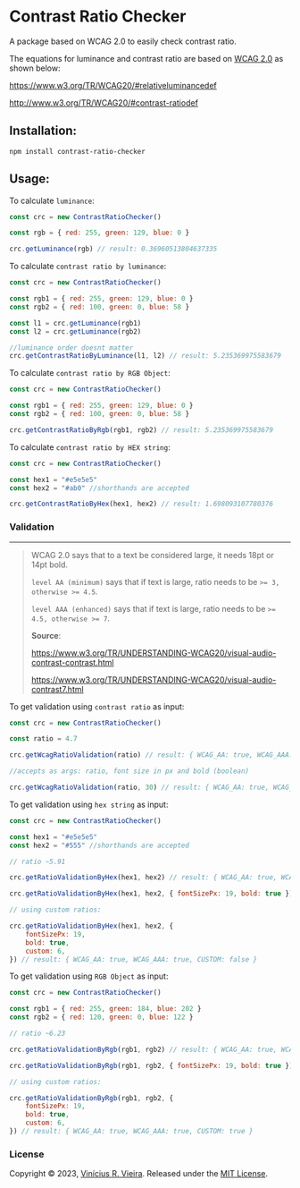 # Contrast Ratio Checker

A package based on WCAG 2.0 to easily check contrast ratio.

The equations for luminance and contrast ratio are based on [WCAG 2.0](https://www.w3.org/TR/WCAG20/) as shown below:

https://www.w3.org/TR/WCAG20/#relativeluminancedef

http://www.w3.org/TR/WCAG20/#contrast-ratiodef

## Installation:

```
npm install contrast-ratio-checker
```

## Usage:

To calculate `luminance`:

```js
const crc = new ContrastRatioChecker()

const rgb = { red: 255, green: 129, blue: 0 }

crc.getLuminance(rgb) // result: 0.36960513804637335
```

To calculate `contrast ratio by luminance`:

```js
const crc = new ContrastRatioChecker()

const rgb1 = { red: 255, green: 129, blue: 0 }
const rgb2 = { red: 100, green: 0, blue: 58 }

const l1 = crc.getLuminance(rgb1)
const l2 = crc.getLuminance(rgb2)

//luminance order doesnt matter
crc.getContrastRatioByLuminance(l1, l2) // result: 5.235369975583679
```

To calculate `contrast ratio by RGB Object`:

```js
const crc = new ContrastRatioChecker()

const rgb1 = { red: 255, green: 129, blue: 0 }
const rgb2 = { red: 100, green: 0, blue: 58 }

crc.getContrastRatioByRgb(rgb1, rgb2) // result: 5.235369975583679
```

To calculate `contrast ratio by HEX string`:

```js
const crc = new ContrastRatioChecker()

const hex1 = "#e5e5e5"
const hex2 = "#ab0" //shorthands are accepted

crc.getContrastRatioByHex(hex1, hex2) // result: 1.698093107780376
```

### Validation

---

> WCAG 2.0 says that to a text be considered large, it needs 18pt or 14pt bold.
>
> `level AA (minimum)` says that if text is large, ratio needs to be `>= 3, otherwise >= 4.5`.
>
> `level AAA (enhanced)` says that if text is large, ratio needs to be `>= 4.5, otherwise >= 7`.
>
> **Source**:
>
> https://www.w3.org/TR/UNDERSTANDING-WCAG20/visual-audio-contrast-contrast.html
>
> https://www.w3.org/TR/UNDERSTANDING-WCAG20/visual-audio-contrast7.html

To get validation using `contrast ratio` as input:

```js
const crc = new ContrastRatioChecker()

const ratio = 4.7

crc.getWcagRatioValidation(ratio) // result: { WCAG_AA: true, WCAG_AAA: false }

//accepts as args: ratio, font size in px and bold (boolean)

crc.getWcagRatioValidation(ratio, 30) // result: { WCAG_AA: true, WCAG_AAA: true }
```

To get validation using `hex string` as input:

```js
const crc = new ContrastRatioChecker()

const hex1 = "#e5e5e5"
const hex2 = "#555" //shorthands are accepted

// ratio ~5.91

crc.getRatioValidationByHex(hex1, hex2) // result: { WCAG_AA: true, WCAG_AAA: false }

crc.getRatioValidationByHex(hex1, hex2, { fontSizePx: 19, bold: true }) // result: { WCAG_AA: true, WCAG_AAA: true }

// using custom ratios:

crc.getRatioValidationByHex(hex1, hex2, {
    fontSizePx: 19,
    bold: true,
    custom: 6,
}) // result: { WCAG_AA: true, WCAG_AAA: true, CUSTOM: false }
```

To get validation using `RGB Object` as input:

```js
const crc = new ContrastRatioChecker()

const rgb1 = { red: 255, green: 184, blue: 202 }
const rgb2 = { red: 120, green: 0, blue: 122 }

// ratio ~6.23

crc.getRatioValidationByRgb(rgb1, rgb2) // result: { WCAG_AA: true, WCAG_AAA: false }

crc.getRatioValidationByRgb(rgb1, rgb2, { fontSizePx: 19, bold: true }) // result: { WCAG_AA: true, WCAG_AAA: true }

// using custom ratios:

crc.getRatioValidationByRgb(rgb1, rgb2, {
    fontSizePx: 19,
    bold: true,
    custom: 6,
}) // result: { WCAG_AA: true, WCAG_AAA: true, CUSTOM: true }
```

### License

Copyright © 2023, [Vinícius R. Vieira](https://github.com/viniciusrvieira). Released under the [MIT License](/LICENSE).

